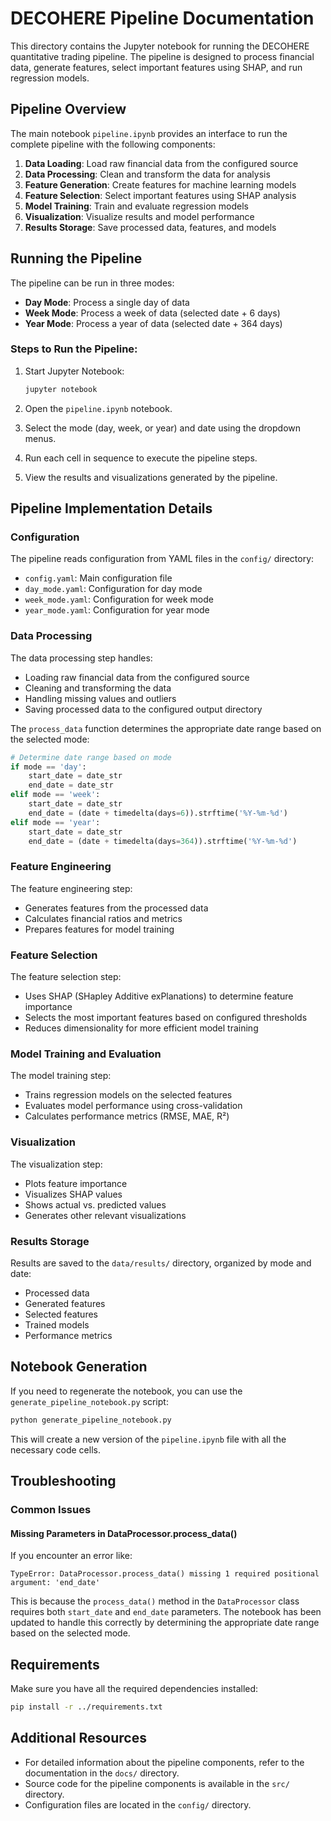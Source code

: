 # DECOHERE Pipeline Documentation

This directory contains the Jupyter notebook for running the DECOHERE quantitative trading pipeline. The pipeline is designed to process financial data, generate features, select important features using SHAP, and run regression models.

## Pipeline Overview

The main notebook `pipeline.ipynb` provides an interface to run the complete pipeline with the following components:

1. **Data Loading**: Load raw financial data from the configured source
2. **Data Processing**: Clean and transform the data for analysis
3. **Feature Generation**: Create features for machine learning models
4. **Feature Selection**: Select important features using SHAP analysis
5. **Model Training**: Train and evaluate regression models
6. **Visualization**: Visualize results and model performance
7. **Results Storage**: Save processed data, features, and models

## Running the Pipeline

The pipeline can be run in three modes:
- **Day Mode**: Process a single day of data
- **Week Mode**: Process a week of data (selected date + 6 days)
- **Year Mode**: Process a year of data (selected date + 364 days)

### Steps to Run the Pipeline:

1. Start Jupyter Notebook:
   ```bash
   jupyter notebook
   ```

2. Open the `pipeline.ipynb` notebook.

3. Select the mode (day, week, or year) and date using the dropdown menus.

4. Run each cell in sequence to execute the pipeline steps.

5. View the results and visualizations generated by the pipeline.

## Pipeline Implementation Details

### Configuration

The pipeline reads configuration from YAML files in the `config/` directory:
- `config.yaml`: Main configuration file
- `day_mode.yaml`: Configuration for day mode
- `week_mode.yaml`: Configuration for week mode
- `year_mode.yaml`: Configuration for year mode

### Data Processing

The data processing step handles:
- Loading raw financial data from the configured source
- Cleaning and transforming the data
- Handling missing values and outliers
- Saving processed data to the configured output directory

The `process_data` function determines the appropriate date range based on the selected mode:
```python
# Determine date range based on mode
if mode == 'day':
    start_date = date_str
    end_date = date_str
elif mode == 'week':
    start_date = date_str
    end_date = (date + timedelta(days=6)).strftime('%Y-%m-%d')
elif mode == 'year':
    start_date = date_str
    end_date = (date + timedelta(days=364)).strftime('%Y-%m-%d')
```

### Feature Engineering

The feature engineering step:
- Generates features from the processed data
- Calculates financial ratios and metrics
- Prepares features for model training

### Feature Selection

The feature selection step:
- Uses SHAP (SHapley Additive exPlanations) to determine feature importance
- Selects the most important features based on configured thresholds
- Reduces dimensionality for more efficient model training

### Model Training and Evaluation

The model training step:
- Trains regression models on the selected features
- Evaluates model performance using cross-validation
- Calculates performance metrics (RMSE, MAE, R²)

### Visualization

The visualization step:
- Plots feature importance
- Visualizes SHAP values
- Shows actual vs. predicted values
- Generates other relevant visualizations

### Results Storage

Results are saved to the `data/results/` directory, organized by mode and date:
- Processed data
- Generated features
- Selected features
- Trained models
- Performance metrics

## Notebook Generation

If you need to regenerate the notebook, you can use the `generate_pipeline_notebook.py` script:

```bash
python generate_pipeline_notebook.py
```

This will create a new version of the `pipeline.ipynb` file with all the necessary code cells.

## Troubleshooting

### Common Issues

#### Missing Parameters in DataProcessor.process_data()

If you encounter an error like:
```
TypeError: DataProcessor.process_data() missing 1 required positional argument: 'end_date'
```

This is because the `process_data()` method in the `DataProcessor` class requires both `start_date` and `end_date` parameters. The notebook has been updated to handle this correctly by determining the appropriate date range based on the selected mode.

## Requirements

Make sure you have all the required dependencies installed:

```bash
pip install -r ../requirements.txt
```

## Additional Resources

- For detailed information about the pipeline components, refer to the documentation in the `docs/` directory.
- Source code for the pipeline components is available in the `src/` directory.
- Configuration files are located in the `config/` directory. 